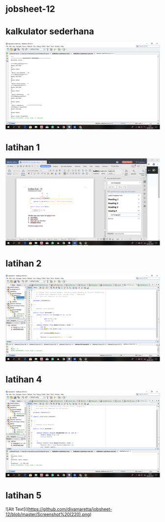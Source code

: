 # jobsheet-12
# kalkulator sederhana
![Alt Text](https://github.com/divamaretta/jobsheet-12/blob/master/Screenshot%20(211).png)
# latihan 1
![Alt Text](https://github.com/divamaretta/jobsheet-12/blob/master/Screenshot%20(215).png)
# latihan 2
![Alt Text](https://github.com/divamaretta/jobsheet-12/blob/master/Screenshot%20(216).png)
# latihan 4
![Alt Text](https://github.com/divamaretta/jobsheet-12/blob/master/Screenshot%20(218).png)
# latihan 5
![Alt Text]((https://github.com/divamaretta/jobsheet-12/blob/master/Screenshot%20(220).png)
